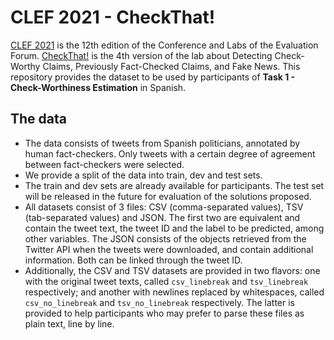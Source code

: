 # CLEF 2021 - CheckThat!

[CLEF 2021](http://clef2021.clef-initiative.eu/index.php) is the 12th edition of the Conference and Labs of the
Evaluation Forum. [CheckThat!](https://sites.google.com/view/clef2021-checkthat) is the 4th version of the lab about
Detecting Check-Worthy Claims, Previously Fact-Checked Claims, and Fake News. This repository provides the dataset to be
used by participants of **Task 1 - Check-Worthiness Estimation** in Spanish.

## The data

* The data consists of tweets from Spanish politicians, annotated by human fact-checkers. Only tweets with a certain
  degree of agreement between fact-checkers were selected.
* We provide a split of the data into train, dev and test sets.
* The train and dev sets are already available for participants. The test set will be released in the future for
  evaluation of the solutions proposed.
* All datasets consist of 3 files: CSV (comma-separated values), TSV (tab-separated values) and JSON. The first two are
  equivalent and contain the tweet text, the tweet ID and the label to be predicted, among other variables. The JSON
  consists of the objects retrieved from the Twitter API when the tweets were downloaded, and contain additional
  information. Both can be linked through the tweet ID.
* Additionally, the CSV and TSV datasets are provided in two flavors: one with the original tweet texts, called
  `csv_linebreak` and `tsv_linebreak` respectively; and another with newlines replaced by whitespaces, called
  `csv_no_linebreak` and `tsv_no_linebreak` respectively. The latter is provided to help participants who may prefer to
  parse these files as plain text, line by line.